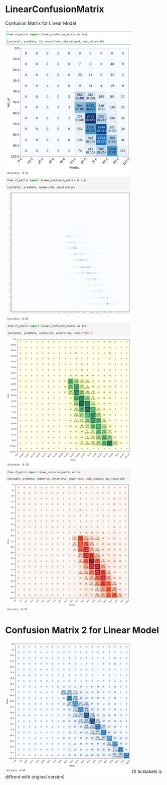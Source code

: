# LinearConfusionMatrix
Confusion Matrix for Linear Model

<img src="Images/1.PNG" alt="1" width="400"/>
<img src="Images/2.PNG" alt="2" width="400"/>
<img src="Images/3.PNG" alt="3" width="400"/>
<img src="Images/4.PNG" alt="4" width="400"/>

# Confusion Matrix 2 for Linear Model

<img src="4_cfmatrix20(49).PNG" alt="5" width="400"/>
(X ticklabels is diffrent with original version)
